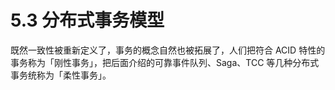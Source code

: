 # 5.3 分布式事务模型

既然一致性被重新定义了，事务的概念自然也被拓展了，人们把符合 ACID 特性的事务称为「刚性事务」，把后面介绍的可靠事件队列、Saga、TCC 等几种分布式事务统称为「柔性事务」。
